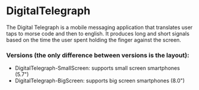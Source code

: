 # DigitalTelegraph

The Digital Telegraph is a mobile messaging application that translates user taps to morse code and then to english. It produces long and short signals based on the time the user spent holding the finger against the screen. <br />

### Versions (the only difference between versions is the layout):
* DigitalTelegraph-SmallScreen: supports small screen smartphones (5.7")
* DigitalTelegraph-BigScreen: supports big screen smartphones (8.0")
